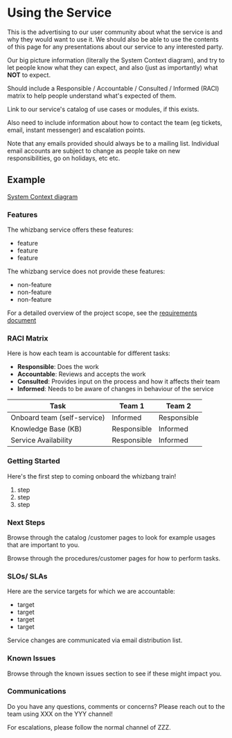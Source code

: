 # Using the Service
This is the advertising to our user community about what the service is and why they would want to use it.
We should also be able to use the contents of this page for any presentations about our service to any interested party.

Our big picture information (literally the System Context diagram), and try to
let people know what they can expect, and also (just as importantly) what **NOT** to expect.

Should include a Responsible / Accountable / Consulted / Informed (RACI) matrix to help people understand what's expected of them.

Link to our service's catalog of use cases or modules, if this exists. 

Also need to include information about how to contact the team (eg tickets, email, instant messenger) and escalation points.

Note that any emails provided should always be to a mailing list. Individual email accounts are subject to change as people take on new
responsibilities, go on holidays, etc etc.

## Example

[System Context diagram](system_context.drawio.png) 


### Features
The whizbang service offers these features:

* feature
* feature
* feature

The whizbang service does not provide these features:

* non-feature
* non-feature
* non-feature

For a detailed overview of the project scope, see the [requirements document](xxx)

### RACI Matrix
Here is how each team is accountable for different tasks:

* **Responsible**: Does the work
* **Accountable**: Reviews and accepts the work
* **Consulted**: Provides input on the process and how it affects their team
* **Informed**: Needs to be aware of changes in behaviour of the service

Task | Team 1 | Team 2
| --- | --- | --- |
Onboard team (self-service) | Informed | Responsible |
Knowledge Base (KB) | Responsible | Informed |
Service Availability | Responsible | Informed |

### Getting Started

Here's the first step to coming onboard the whizbang train!

1. step
1. step
1. step

### Next Steps
Browse through the catalog /customer pages to look for example usages that are important to you.

Browse through the procedures/customer pages for how to perform tasks.

### SLOs/ SLAs
Here are the service targets for which we are accountable:

* target
* target
* target
* target

Service changes are communicated via email distribution list.

### Known Issues
Browse through the known issues section to see if these might impact you.

### Communications
Do you have any questions, comments or concerns? Please reach out to the team using XXX on the YYY channel!

For escalations, please follow the normal channel of ZZZ.


